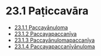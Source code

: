 # 23.1 Paṭiccavāra

* [23.1.1 Paccayānuloma](23.1/23.1.1.md)
* [23.1.2 Paccayapaccanīya](23.1/23.1.2.md)
* [23.1.3 Paccayānulomapaccanīya](23.1/23.1.3.md)
* [23.1.4 Paccayapaccanīyānuloma](23.1/23.1.4.md)
